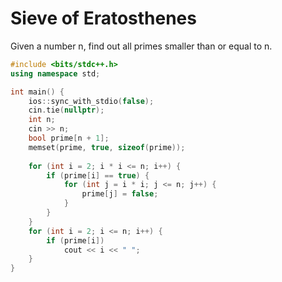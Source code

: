 # Sieve of Eratosthenes

Given a number n, find out all primes smaller than or equal to n.&#x20;

```cpp
#include <bits/stdc++.h>
using namespace std;

int main() {
    ios::sync_with_stdio(false);
    cin.tie(nullptr);
    int n;
    cin >> n;
    bool prime[n + 1];
    memset(prime, true, sizeof(prime));
    
    for (int i = 2; i * i <= n; i++) {
        if (prime[i] == true) {
            for (int j = i * i; j <= n; j++) {
                prime[j] = false;
            }
        }
    }
    for (int i = 2; i <= n; i++) {
        if (prime[i])
            cout << i << " ";
    }
}
```
